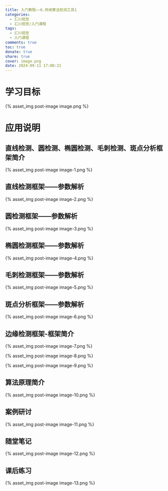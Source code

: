 ```yaml
---
title: 入门教程——6.传统算法检测工具1
categories:
  - 汇川视觉
  - 汇川视觉/入门课程
tags:
  - 汇川视觉
  - 入门课程
comments: true
toc: true
donate: true
share: true
cover: image.png
date: 2024-09-11 17:08:21
---
```


# 学习目标

{% asset_img post-image image.png %}

# 应用说明

## 直线检测、圆检测、椭圆检测、毛刺检测、斑点分析框架简介

{% asset_img post-image image-1.png %}

## 直线检测框架——参数解析

{% asset_img post-image image-2.png %}

## 圆检测框架——参数解析

{% asset_img post-image image-3.png %}

## 椭圆检测框架——参数解析

{% asset_img post-image image-4.png %}

## 毛刺检测框架——参数解析

{% asset_img post-image image-5.png %}

## 斑点分析框架——参数解析

{% asset_img post-image image-6.png %}

## 边缘检测框架-框架简介

{% asset_img post-image image-7.png %}

{% asset_img post-image image-8.png %}

{% asset_img post-image image-9.png %}

## 算法原理简介

{% asset_img post-image image-10.png %}

## 案例研讨

{% asset_img post-image image-11.png %}

## 随堂笔记

{% asset_img post-image image-12.png %}

## 课后练习

{% asset_img post-image image-13.png %}
